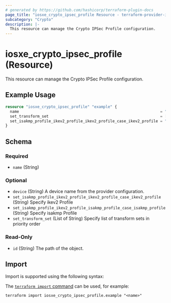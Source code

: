 ```yaml
---
# generated by https://github.com/hashicorp/terraform-plugin-docs
page_title: "iosxe_crypto_ipsec_profile Resource - terraform-provider-iosxe"
subcategory: "Crypto"
description: |-
  This resource can manage the Crypto IPSec Profile configuration.
---
```


# iosxe_crypto_ipsec_profile (Resource)

This resource can manage the Crypto IPSec Profile configuration.

## Example Usage

```terraform
resource "iosxe_crypto_ipsec_profile" "example" {
  name                                                              = "vpn200"
  set_transform_set                                                 = ["TS1"]
  set_isakmp_profile_ikev2_profile_ikev2_profile_case_ikev2_profile = "vpn300"
}
```

<!-- schema generated by tfplugindocs -->
## Schema

### Required

- `name` (String)

### Optional

- `device` (String) A device name from the provider configuration.
- `set_isakmp_profile_ikev2_profile_ikev2_profile_case_ikev2_profile` (String) Specify ikev2 Profile
- `set_isakmp_profile_ikev2_profile_isakmp_profile_case_isakmp_profile` (String) Specify isakmp Profile
- `set_transform_set` (List of String) Specify list of transform sets in priority order

### Read-Only

- `id` (String) The path of the object.

## Import

Import is supported using the following syntax:

The [`terraform import` command](https://developer.hashicorp.com/terraform/cli/commands/import) can be used, for example:

```shell
terraform import iosxe_crypto_ipsec_profile.example "<name>"
```
